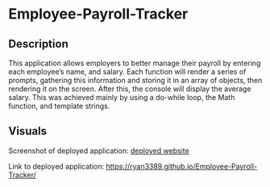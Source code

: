 # Employee-Payroll-Tracker

## Description

This application allows employers to better manage their payroll by entering each employee’s name, and salary. Each function will render a series of prompts, gathering this information and storing it in an array of objects, then rendering it on the screen. After this, the console will display the average salary. This was achieved mainly by using a do-while loop, the Math function, and template strings.

## Visuals

Screenshot of deployed application:
[deployed website](/images/deployed-app.png)

Link to deployed application: 
https://ryan3389.github.io/Employee-Payroll-Tracker/


